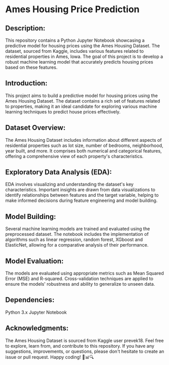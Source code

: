 # Ames Housing Price Prediction

## Description:
This repository contains a Python Jupyter Notebook showcasing a predictive model for housing prices using the Ames Housing Dataset. The dataset, sourced from Kaggle, includes various features related to residential properties in Ames, Iowa. The goal of this project is to develop a robust machine learning model that accurately predicts housing prices based on these features.

## Introduction:
This project aims to build a predictive model for housing prices using the Ames Housing Dataset. The dataset contains a rich set of features related to properties, making it an ideal candidate for exploring various machine learning techniques to predict house prices effectively.

## Dataset Overview:
The Ames Housing Dataset includes information about different aspects of residential properties such as lot size, number of bedrooms, neighborhood, year built, and more. It comprises both numerical and categorical features, offering a comprehensive view of each property's characteristics.

## Exploratory Data Analysis (EDA):
EDA involves visualizing and understanding the dataset's key characteristics. Important insights are drawn from data visualizations to identify relationships between features and the target variable, helping to make informed decisions during feature engineering and model building.

## Model Building:
Several machine learning models are trained and evaluated using the preprocessed dataset. The notebook includes the implementation of algorithms such as linear regression, random forest, XGboost and ElasticNet, allowing for a comparative analysis of their performance.

## Model Evaluation:
The models are evaluated using appropriate metrics such as Mean Squared Error (MSE) and R-squared. Cross-validation techniques are applied to ensure the models' robustness and ability to generalize to unseen data.

## Dependencies:
Python 3.x
Jupyter Notebook

## Acknowledgments:
The Ames Housing Dataset is sourced from Kaggle user prevek18.
Feel free to explore, learn from, and contribute to this repository. If you have any suggestions, improvements, or questions, please don't hesitate to create an issue or pull request. 
Happy coding! 🏡📊🔍
